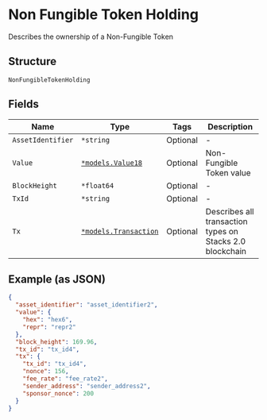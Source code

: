 # Non Fungible Token Holding

Describes the ownership of a Non-Fungible Token

## Structure

`NonFungibleTokenHolding`

## Fields

| Name              | Type                                                     | Tags     | Description                                              |
| ----------------- | -------------------------------------------------------- | -------- | -------------------------------------------------------- |
| `AssetIdentifier` | `*string`                                                | Optional | -                                                        |
| `Value`           | [`*models.Value18`](../../doc/models/value-18.md)        | Optional | Non-Fungible Token value                                 |
| `BlockHeight`     | `*float64`                                               | Optional | -                                                        |
| `TxId`            | `*string`                                                | Optional | -                                                        |
| `Tx`              | [`*models.Transaction`](../../doc/models/transaction.md) | Optional | Describes all transaction types on Stacks 2.0 blockchain |

## Example (as JSON)

```json
{
  "asset_identifier": "asset_identifier2",
  "value": {
    "hex": "hex6",
    "repr": "repr2"
  },
  "block_height": 169.96,
  "tx_id": "tx_id4",
  "tx": {
    "tx_id": "tx_id4",
    "nonce": 156,
    "fee_rate": "fee_rate2",
    "sender_address": "sender_address2",
    "sponsor_nonce": 200
  }
}
```
